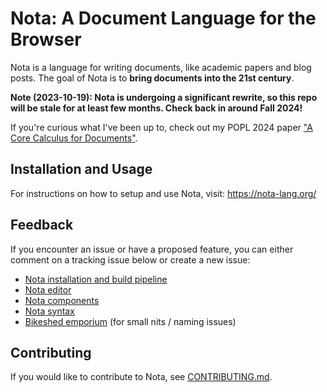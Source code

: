 # Nota: A Document Language for the Browser

<!-- [![.github/workflows/ci.yaml](https://github.com/nota-lang/nota/actions/workflows/ci.yaml/badge.svg)](https://github.com/nota-lang/nota/actions/workflows/ci.yaml) -->

Nota is a language for writing documents, like academic papers and blog posts. The goal of Nota is to **bring documents into the 21st century**.

**Note (2023-10-19): Nota is undergoing a significant rewrite, so this repo will be stale for at least few months. Check back in around Fall 2024!**

If you're curious what I've been up to, check out my POPL 2024 paper ["A Core Calculus for Documents"](https://arxiv.org/abs/2310.04368).


## Installation and Usage

For instructions on how to setup and use Nota, visit: https://nota-lang.org/

## Feedback

If you encounter an issue or have a proposed feature, you can either comment on a tracking issue below or create a new issue: 
* [Nota installation and build pipeline](https://github.com/nota-lang/nota/issues/14)
* [Nota editor](https://github.com/nota-lang/nota/issues/11)
* [Nota components](https://github.com/nota-lang/nota/issues/12)
* [Nota syntax](https://github.com/nota-lang/nota/issues/10)
* [Bikeshed emporium](https://github.com/nota-lang/nota/issues/13) (for small nits / naming issues)

## Contributing

If you would like to contribute to Nota, see [CONTRIBUTING.md](https://github.com/nota-lang/nota/blob/master/CONTRIBUTING.md).
